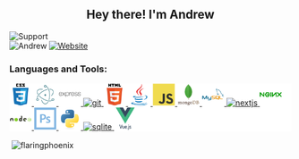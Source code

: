 <center>
<h2> Hey there! I'm Andrew</h2>
<div align="left"><img alt="Support"src="https://discord.c99.nl/widget/theme-2/480067805115318303.png"></div>
<div align="left"><img alt="Andrew"src="https://komarev.com/ghpvc/?username=DAREALYTYGRUNN1NGARK456&style=social&label=PROFILE+VIEWS&color=blue">
 <a href="https://andrewtyd.ga">
<img alt="Website" src="https://img.shields.io/badge/Website-about.atcreations.xyz-blue?style=social&logo=google-chrome"></a> 
<!--
<a href="https://avux.ga/"><img alt="Youtube" src="https://img.shields.io/badge/Youtube-Avux-red?style=flat-square&logo=youtube"></a>
-->

<h3 align="left">Languages and Tools:</h3>
<div style="background-color: white;">
<p align="left"> <a href="https://www.w3schools.com/css/" target="_blank"> 
<img src="https://raw.githubusercontent.com/devicons/devicon/master/icons/css3/css3-original-wordmark.svg" alt="css3" width="40" height="40"/> 
</a>  
<a href="https://www.electronjs.org" target="_blank"> <img src="https://raw.githubusercontent.com/devicons/devicon/master/icons/electron/electron-original.svg" alt="electron" width="40" height="40"/> </a>
 <a href="https://expressjs.com" target="_blank">
  <img src="https://raw.githubusercontent.com/devicons/devicon/master/icons/express/express-original-wordmark.svg" alt="express" width="40" height="40"/> </a>
   <a href="https://git-scm.com/" target="_blank"> <img src="https://www.vectorlogo.zone/logos/git-scm/git-scm-icon.svg" alt="git" width="40" height="40"/> </a> 
   <a href="https://www.w3.org/html/" target="_blank"> 
   <img src="https://raw.githubusercontent.com/devicons/devicon/master/icons/html5/html5-original-wordmark.svg" alt="html5" width="40" height="40"/> </a>  <a href="https://www.java.com" target="_blank"> 
   <img src="https://raw.githubusercontent.com/devicons/devicon/master/icons/java/java-original.svg" alt="java" width="40" height="40"/> </a> <a href="https://developer.mozilla.org/en-US/docs/Web/JavaScript" target="_blank"> 
   <img src="https://raw.githubusercontent.com/devicons/devicon/master/icons/javascript/javascript-original.svg" alt="javascript" width="40" height="40"/> </a>   <a href="https://www.mongodb.com/" target="_blank">
    <img src="https://raw.githubusercontent.com/devicons/devicon/master/icons/mongodb/mongodb-original-wordmark.svg" alt="mongodb" width="40" height="40"/> </a> <a href="https://www.mysql.com/" target="_blank"> 
   <img src="https://raw.githubusercontent.com/devicons/devicon/master/icons/mysql/mysql-original-wordmark.svg" alt="mysql" width="40" height="40"/> </a> <a href="https://nextjs.org/" target="_blank">
    <img src="https://cdn.worldvectorlogo.com/logos/nextjs-3.svg" alt="nextjs" width="40" height="40"/> </a> <a href="https://www.nginx.com" target="_blank"> <img src="https://raw.githubusercontent.com/devicons/devicon/master/icons/nginx/nginx-original.svg" alt="nginx" width="40" height="40"/> </a>
     <a href="https://nodejs.org" target="_blank"> 
     <img src="https://raw.githubusercontent.com/devicons/devicon/master/icons/nodejs/nodejs-original-wordmark.svg" alt="nodejs" width="40" height="40"/> </a> <a href="https://www.photoshop.com/en" target="_blank">
      <img src="https://raw.githubusercontent.com/devicons/devicon/master/icons/photoshop/photoshop-line.svg" alt="photoshop" width="40" height="40"/> </a> 
       <a href="https://www.python.org" target="_blank">
        <img src="https://raw.githubusercontent.com/devicons/devicon/master/icons/python/python-original.svg" alt="python" width="40" height="40"/> </a>
         <a href="https://www.sqlite.org/" target="_blank"> 
         <img src="https://www.vectorlogo.zone/logos/sqlite/sqlite-icon.svg" alt="sqlite" width="40" height="40"/> </a>
          <a href="https://vuejs.org/" target="_blank">
           <img src="https://raw.githubusercontent.com/devicons/devicon/master/icons/vuejs/vuejs-original-wordmark.svg" alt="vuejs" width="40" height="40"/> </a> 
           </p>
</div>
<p>&nbsp;<img align="center" src="https://github-readme-stats.vercel.app/api?username=DAREALYTYGRUNN1NGARK456&show_icons=true&theme=dark&locale=en" alt="flaringphoenix" /></p>
 </center>
